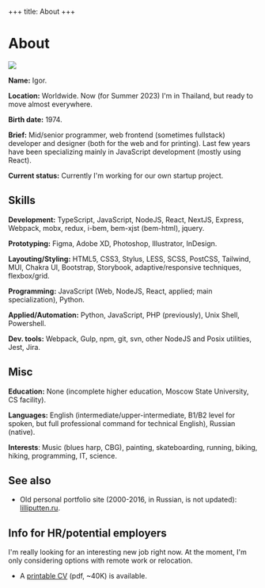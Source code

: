 +++
title: About
+++

About
=====

<div class="Facepalm">
  <img src="/images/facepalm/BrownCBG-sm.jpg" />
</div>

__Name:__ Igor.

__Location:__ Worldwide. Now (for Summer 2023) I'm in Thailand, but ready to move almost everywhere.

__Birth date:__ 1974.

__Brief:__ Mid/senior programmer, web frontend (sometimes fullstack) developer and designer (both for the web and for printing). Last few years have been specializing mainly in JavaScript development (mostly using React).

__Current status:__ Currently I'm working for our own startup project.

## Skills

__Development:__ TypeScript, JavaScript, NodeJS, React, NextJS, Express, Webpack, mobx, redux, i-bem, bem-xjst (bem-html), jquery.

__Prototyping:__ Figma, Adobe XD, Photoshop, Illustrator, InDesign.

__Layouting/Styling:__ HTML5, CSS3, Stylus, LESS, SCSS, PostCSS, Tailwind, MUI, Chakra UI, Bootstrap, Storybook, adaptive/responsive techniques, flexbox/grid.

__Programming:__ JavaScript (Web, NodeJS, React, applied; main specialization), Python.

__Applied/Automation:__ Python, JavaScript, PHP (previously), Unix Shell, Powershell.

__Dev. tools:__ Webpack, Gulp, npm, git, svn, other NodeJS and Posix utilities, Jest, Jira.

## Misc

__Education:__ None (incomplete higher education, Moscow State University, CS facility).

__Languages:__ English (intermediate/upper-intermediate, B1/B2 level for spoken, but full professional command for technical English), Russian (native).

__Interests__: Music (blues harp, CBG), painting, skateboarding, running, biking, hiking, programming, IT, science.

## See also

- Old personal portfolio site (2000-2016, in Russian, is not updated): <a href="http://lilliputten.ru" target="_blank">lilliputten.ru</a>.

## Info for HR/potential employers

I'm really looking for an interesting new job right now. At the moment, I'm only considering options with remote work or relocation.

- A <a href="https://raw.githubusercontent.com/lilliputten/lilliputten.github.io/master/site/cv-lilliputten-2023-v1-1-2.pdf" target="_blank">printable CV</a> (pdf, ~40K) is available.

<!--
 @changed 2023.07.04, 17:12
-->
